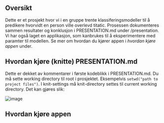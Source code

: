 ## Oversikt
Dette er et prosjekt hvor vi i en gruppe trente klassiferingsmodeller til å predikere hvorvidt en person ville overlevd titatic. Prosessen dokumenteres sammen resultater og konklusjon i PRESENTATION.md under /presentation. Vi har også laget en applikasjon, som kanbrukes til å eksperimentere med paramter til modellen. Se mer om hvordan du kjører appen i *hvordan kjøre appen* under.  

## Hvordan kjøre (knitte) PRESENTATION.md
Dette er dekket av kommentarer i første kodeblikk i PRESENTATION.md. 
Du må sette working directory til root i prosjektet. Eksempelvis `setwd("path to project files")`.
I knit-settings må knit-directory settes til current working directory. Det kan gjøres slik: 

![image](https://github.com/user-attachments/assets/324bcc8a-506e-4996-97e2-6cdc105d5870)

## Hvordan kjøre appen


